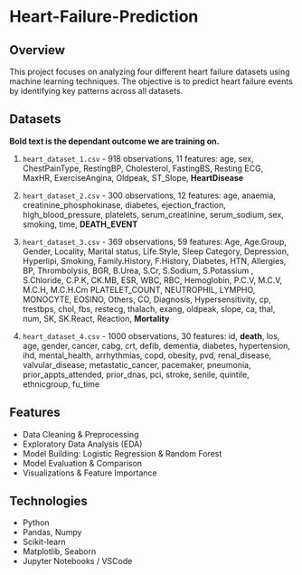 # Heart-Failure-Prediction

## Overview
This project focuses on analyzing four different heart failure datasets using machine learning techniques. The objective is to predict heart failure events by identifying key patterns across all datasets.

## Datasets
**Bold text is the dependant outcome we are training on.**
1. `heart_dataset_1.csv`  - 918 observations, 11 features: age, sex, ChestPainType, RestingBP, Cholesterol, FastingBS, Resting ECG, MaxHR, ExerciseAngina, Oldpeak, ST_Slope, **HeartDisease**

2. `heart_dataset_2.csv` - 300 observations, 12 features: age, anaemia, creatinine_phosphokinase, diabetes, ejection_fraction, high_blood_pressure, platelets, serum_creatinine, serum_sodium, sex, smoking, time, **DEATH_EVENT**

3. `heart_dataset_3.csv` - 369 observations, 59 features: Age, Age.Group, Gender, Locality, Marital status, Life.Style, Sleep	Category, Depression, Hyperlipi, Smoking, Family.History, F.History, Diabetes, HTN, Allergies, BP, Thrombolysis, BGR, B.Urea, S.Cr, S.Sodium, S.Potassium	, S.Chloride, C.P.K, CK.MB, ESR, WBC, RBC, Hemoglobin, P.C.V, M.C.V, M.C.H, M.C.H.Cm PLATELET_COUNT, NEUTROPHIL, LYMPHO, MONOCYTE, EOSINO, Others, CO, Diagnosis, Hypersensitivity, cp, trestbps, chol, fbs, restecg, thalach, exang, oldpeak, slope, ca, thal, num, SK, SK.React, Reaction, **Mortality**

4. `heart_dataset_4.csv` - 1000 observations, 30 features: id, **death**, los, age, gender, cancer, cabg, crt, defib, dementia, diabetes, hypertension, ihd, mental_health, arrhythmias, copd, obesity, pvd, renal_disease, valvular_disease, metastatic_cancer, pacemaker, pneumonia, prior_appts_attended, prior_dnas, pci, stroke, senile, quintile, ethnicgroup, fu_time

## Features
- Data Cleaning & Preprocessing
- Exploratory Data Analysis (EDA)
- Model Building: Logistic Regression & Random Forest
- Model Evaluation & Comparison
- Visualizations & Feature Importance

## Technologies
- Python
- Pandas, Numpy
- Scikit-learn
- Matplotlib, Seaborn
- Jupyter Notebooks / VSCode
